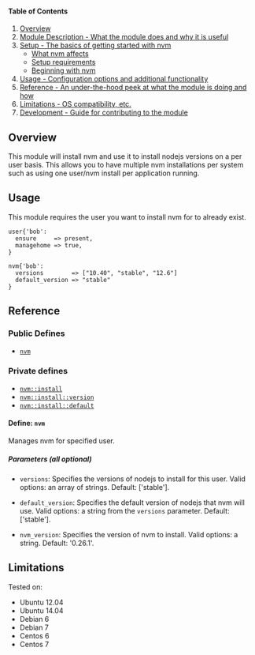 #### Table of Contents

1. [Overview](#overview)
2. [Module Description - What the module does and why it is useful](#module-description)
3. [Setup - The basics of getting started with nvm](#setup)
    * [What nvm affects](#what-nvm-affects)
    * [Setup requirements](#setup-requirements)
    * [Beginning with nvm](#beginning-with-nvm)
4. [Usage - Configuration options and additional functionality](#usage)
5. [Reference - An under-the-hood peek at what the module is doing and how](#reference)
5. [Limitations - OS compatibility, etc.](#limitations)
6. [Development - Guide for contributing to the module](#development)

## Overview

This module will install nvm and use it to install nodejs versions on a per user basis.  This allows you to have multiple nvm installations per system such as using one user/nvm install per application running.

## Usage

This module requires the user you want to install nvm for to already exist.

```
user{'bob':
  ensure     => present,
  managehome => true,
}

nvm{'bob':
  versions        => ["10.40", "stable", "12.6"]
  default_version => "stable"
}
```

## Reference

### Public Defines
* [`nvm`](#define-nvm)

### Private defines
* [`nvm::install`](#define-nvminstall)
* [`nvm::install::version`](#define-nvminstall)
* [`nvm::install::default`](#define-nvmdefault)

#### Define: `nvm`

Manages nvm for specified user.

##### Parameters (all optional)

* `versions`: Specifies the versions of nodejs to install for this user.  Valid options: an array of strings. Default: ['stable'].

* `default_version`: Specifies the default version of nodejs that nvm will use.  Valid options: a string from the `versions` parameter.  Default: ['stable'].

* `nvm_version`: Specifies the version of nvm to install. Valid options: a string.  Default: '0.26.1'.

## Limitations

Tested on:
* Ubuntu 12.04
* Ubuntu 14.04
* Debian 6
* Debian 7
* Centos 6
* Centos 7

